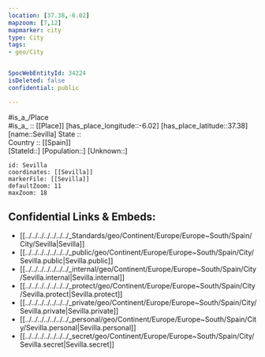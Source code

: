 ```yaml
---
location: [37.38,-6.02] 
mapzoom: [7,12] 
mapmarker: city 
type: City
tags:
- geo/City


SpocWebEntityId: 34224
isDeleted: false
confidential: public

---
```

#is_a_/Place  
#is_a_ :: [[Place]] 
[has_place_longitude::-6.02] 
[has_place_latitude::37.38] 
[name::Sevilla] 
State ::  
Country :: [[Spain]]  
[StateId::] 
[Population::] 
[Unknown::] 


```leaflet
id: Sevilla
coordinates: [[Sevilla]] 
markerFile: [[Sevilla]] 
defaultZoom: 11 
maxZoom: 18
```


## Confidential Links & Embeds: 
- [[../../../../../../../_Standards/geo/Continent/Europe/Europe~South/Spain/City/Sevilla|Sevilla]] 
- [[../../../../../../../_public/geo/Continent/Europe/Europe~South/Spain/City/Sevilla.public|Sevilla.public]] 
- [[../../../../../../../_internal/geo/Continent/Europe/Europe~South/Spain/City/Sevilla.internal|Sevilla.internal]] 
- [[../../../../../../../_protect/geo/Continent/Europe/Europe~South/Spain/City/Sevilla.protect|Sevilla.protect]] 
- [[../../../../../../../_private/geo/Continent/Europe/Europe~South/Spain/City/Sevilla.private|Sevilla.private]] 
- [[../../../../../../../_personal/geo/Continent/Europe/Europe~South/Spain/City/Sevilla.personal|Sevilla.personal]] 
- [[../../../../../../../_secret/geo/Continent/Europe/Europe~South/Spain/City/Sevilla.secret|Sevilla.secret]] 
